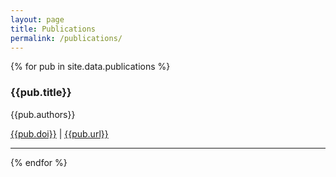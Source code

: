 ```yaml
---
layout: page
title: Publications
permalink: /publications/
---
```


{% for pub in site.data.publications %}
  <section class="publication">
    <h3>{{pub.title}}</h3>
    <p>{{pub.authors}}</p>
    <a href="https://doi.org/{{pub.doi}}">{{pub.doi}}</a> | <a href="{{pub.url}}">{{pub.url}}</a>
    <hr/>
  </section>
{% endfor %}
